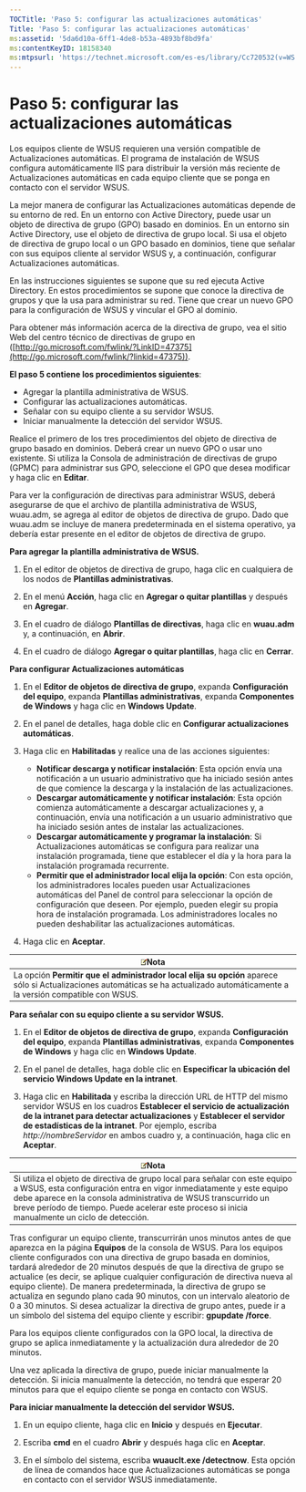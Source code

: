 ```yaml
---
TOCTitle: 'Paso 5: configurar las actualizaciones automáticas'
Title: 'Paso 5: configurar las actualizaciones automáticas'
ms:assetid: '5da6d10a-6ff1-4de8-b53a-4893bf8bd9fa'
ms:contentKeyID: 18158340
ms:mtpsurl: 'https://technet.microsoft.com/es-es/library/Cc720532(v=WS.10)'
---
```


Paso 5: configurar las actualizaciones automáticas
==================================================

Los equipos cliente de WSUS requieren una versión compatible de Actualizaciones automáticas. El programa de instalación de WSUS configura automáticamente IIS para distribuir la versión más reciente de Actualizaciones automáticas en cada equipo cliente que se ponga en contacto con el servidor WSUS.

La mejor manera de configurar las Actualizaciones automáticas depende de su entorno de red. En un entorno con Active Directory, puede usar un objeto de directiva de grupo (GPO) basado en dominios. En un entorno sin Active Directory, use el objeto de directiva de grupo local. Si usa el objeto de directiva de grupo local o un GPO basado en dominios, tiene que señalar con sus equipos cliente al servidor WSUS y, a continuación, configurar Actualizaciones automáticas.

En las instrucciones siguientes se supone que su red ejecuta Active Directory. En estos procedimientos se supone que conoce la directiva de grupos y que la usa para administrar su red. Tiene que crear un nuevo GPO para la configuración de WSUS y vincular el GPO al dominio.

Para obtener más información acerca de la directiva de grupo, vea el sitio Web del centro técnico de directivas de grupo en ([http://go.microsoft.com/fwlink/?LinkID=47375](http://go.microsoft.com/fwlink/?linkid=47375)).

**El paso 5 contiene los procedimientos siguientes**:

-   Agregar la plantilla administrativa de WSUS.
-   Configurar las actualizaciones automáticas.
-   Señalar con su equipo cliente a su servidor WSUS.
-   Iniciar manualmente la detección del servidor WSUS.

Realice el primero de los tres procedimientos del objeto de directiva de grupo basado en dominios. Deberá crear un nuevo GPO o usar uno existente. Si utiliza la Consola de administración de directivas de grupo (GPMC) para administrar sus GPO, seleccione el GPO que desea modificar y haga clic en **Editar**.

Para ver la configuración de directivas para administrar WSUS, deberá asegurarse de que el archivo de plantilla administrativa de WSUS, wuau.adm, se agrega al editor de objetos de directiva de grupo. Dado que wuau.adm se incluye de manera predeterminada en el sistema operativo, ya debería estar presente en el editor de objetos de directiva de grupo.

**Para agregar la plantilla administrativa de WSUS.**
1.  En el editor de objetos de directiva de grupo, haga clic en cualquiera de los nodos de **Plantillas administrativas**.

2.  En el menú **Acción**, haga clic en **Agregar o quitar plantillas** y después en **Agregar**.

3.  En el cuadro de diálogo **Plantillas de directivas**, haga clic en **wuau.adm** y, a continuación, en **Abrir**.

4.  En el cuadro de diálogo **Agregar o quitar plantillas**, haga clic en **Cerrar**.

**Para configurar Actualizaciones automáticas**
1.  En el **Editor de objetos de directiva de grupo**, expanda **Configuración del equipo**, expanda **Plantillas administrativas**, expanda **Componentes de Windows** y haga clic en **Windows Update**.

2.  En el panel de detalles, haga doble clic en **Configurar actualizaciones automáticas**.

3.  Haga clic en **Habilitadas** y realice una de las acciones siguientes:

    -   **Notificar descarga y notificar instalación**: Esta opción envía una notificación a un usuario administrativo que ha iniciado sesión antes de que comience la descarga y la instalación de las actualizaciones.
    -   **Descargar automáticamente y notificar instalación**: Esta opción comienza automáticamente a descargar actualizaciones y, a continuación, envía una notificación a un usuario administrativo que ha iniciado sesión antes de instalar las actualizaciones.
    -   **Descargar automáticamente y programar la instalación**: Si Actualizaciones automáticas se configura para realizar una instalación programada, tiene que establecer el día y la hora para la instalación programada recurrente.
    -   **Permitir que el administrador local elija la opción**: Con esta opción, los administradores locales pueden usar Actualizaciones automáticas del Panel de control para seleccionar la opción de configuración que deseen. Por ejemplo, pueden elegir su propia hora de instalación programada. Los administradores locales no pueden deshabilitar las actualizaciones automáticas.

4.  Haga clic en **Aceptar**.

| ![](images/Cc720532.note(WS.10).gif)Nota                                                                                                             |
|-----------------------------------------------------------------------------------------------------------------------------------------------------------------------------------|
| La opción **Permitir que el administrador local elija su opción** aparece sólo si Actualizaciones automáticas se ha actualizado automáticamente a la versión compatible con WSUS. |

**Para señalar con su equipo cliente a su servidor WSUS.**
1.  En el **Editor de objetos de directiva de grupo**, expanda **Configuración del equipo**, expanda **Plantillas administrativas**, expanda **Componentes de Windows** y haga clic en **Windows Update**.

2.  En el panel de detalles, haga doble clic en **Especificar la ubicación del servicio Windows Update en la intranet**.

3.  Haga clic en **Habilitada** y escriba la dirección URL de HTTP del mismo servidor WSUS en los cuadros **Establecer el servicio de actualización de la intranet para detectar actualizaciones** y **Establecer el servidor de estadísticas de la intranet**. Por ejemplo, escriba *http://nombreServidor* en ambos cuadro y, a continuación, haga clic en **Aceptar**.

| ![](images/Cc720532.note(WS.10).gif)Nota                                                                                                                                                                                                                                                    |
|--------------------------------------------------------------------------------------------------------------------------------------------------------------------------------------------------------------------------------------------------------------------------------------------------------------------------|
| Si utiliza el objeto de directiva de grupo local para señalar con este equipo a WSUS, esta configuración entra en vigor inmediatamente y este equipo debe aparece en la consola administrativa de WSUS transcurrido un breve período de tiempo. Puede acelerar este proceso si inicia manualmente un ciclo de detección. |

Tras configurar un equipo cliente, transcurrirán unos minutos antes de que aparezca en la página **Equipos** de la consola de WSUS. Para los equipos cliente configurados con una directiva de grupo basada en dominios, tardará alrededor de 20 minutos después de que la directiva de grupo se actualice (es decir, se aplique cualquier configuración de directiva nueva al equipo cliente). De manera predeterminada, la directiva de grupo se actualiza en segundo plano cada 90 minutos, con un intervalo aleatorio de 0 a 30 minutos. Si desea actualizar la directiva de grupo antes, puede ir a un símbolo del sistema del equipo cliente y escribir: **gpupdate /force**.

Para los equipos cliente configurados con la GPO local, la directiva de grupo se aplica inmediatamente y la actualización dura alrededor de 20 minutos.

Una vez aplicada la directiva de grupo, puede iniciar manualmente la detección. Si inicia manualmente la detección, no tendrá que esperar 20 minutos para que el equipo cliente se ponga en contacto con WSUS.

**Para iniciar manualmente la detección del servidor WSUS.**
1.  En un equipo cliente, haga clic en **Inicio** y después en **Ejecutar**.

2.  Escriba **cmd** en el cuadro **Abrir** y después haga clic en **Aceptar**.

3.  En el símbolo del sistema, escriba **wuauclt.exe /detectnow**. Esta opción de línea de comandos hace que Actualizaciones automáticas se ponga en contacto con el servidor WSUS inmediatamente.
